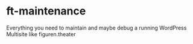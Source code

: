 # ft-maintenance
Everything you need to maintain and maybe debug a running WordPress Multisite like figuren.theater
